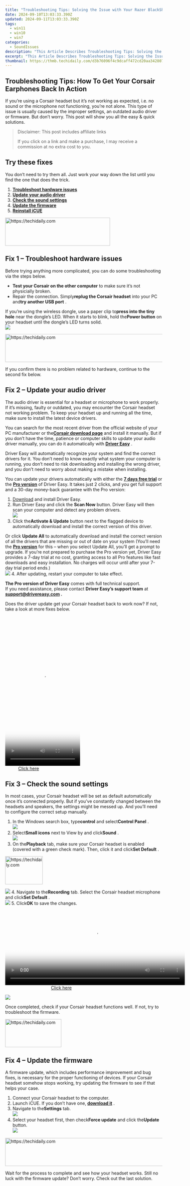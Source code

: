 ```yaml
---
title: "Troubleshooting Tips: Solving the Issue with Your Razer BlackShark V2 Microphone"
date: 2024-09-10T13:03:33.390Z
updated: 2024-09-11T13:03:33.390Z
tags:
  - win11
  - win10
  - win7
categories:
  - SoundIssues
description: "This Article Describes Troubleshooting Tips: Solving the Issue with Your Razer BlackShark V2 Microphone"
excerpt: "This Article Describes Troubleshooting Tips: Solving the Issue with Your Razer BlackShark V2 Microphone"
thumbnail: https://thmb.techidaily.com/d3b76096f4c9dcaff472cd20aa342807816191e8da2710c62b22806e55635c8b.jpg
---
```


## Troubleshooting Tips: How To Get Your Corsair Earphones Back In Action

If you’re using a Corsair headset but it’s not working as expected, i.e. no sound or the microphone not functioning, you’re not alone. This type of issue is usually caused by the improper settings, an outdated audio driver or firmware. But don’t worry. This post will show you all the easy & quick solutions.


>  Disclaimer: This post includes affiliate links
>
>  If you click on a link and make a purchase, I may receive a commission at no extra cost to you.
>



## Try these fixes

 You don’t need to try them all. Just work your way down the list until you find the one that does the trick.

1. **[Troubleshoot hardware issues](https://tools.techidaily.com/drivereasy/download/)**
2. **[Update your audio driver](https://tools.techidaily.com/drivereasy/download/)**
3. **[Check the sound settings](https://tools.techidaily.com/drivereasy/download/)**
4. **[Update the firmware](https://tools.techidaily.com/drivereasy/download/)**
5. **[Reinstall iCUE](https://tools.techidaily.com/drivereasy/download/)**





<!-- affiliate ads begin -->
<a href="https://aligracehair.sjv.io/c/5597632/2115948/19272" target="_top" id="2115948">
  <img src="//a.impactradius-go.com/display-ad/19272-2115948" border="0" alt="https://techidaily.com" width="336" height="90"/>
</a>
<img height="0" width="0" src="https://aligracehair.sjv.io/i/5597632/2115948/19272" style="position:absolute;visibility:hidden;" border="0" />
<!-- affiliate ads end -->




## Fix 1 – Troubleshoot hardware issues

 Before trying anything more complicated, you can do some troubleshooting via the steps below.

* **Test your Corsair on the other computer** to make sure it’s not physicially broken.
* Repair the connection. Simply**replug the Corsair headset** into your PC and**try another USB port** .  

 If you’re using the wireless dongle, use a paper clip to**press into the tiny hole** near the dongle’s LED. When it starts to blink, hold the**Power button** on your headset until the dongle’s LED turns solid.  
![](https://images.drivereasy.com/wp-content/uploads/2021/04/reset-the-connection-with-dongle.jpg)





<!-- affiliate ads begin -->
<a href="https://appsumo.8odi.net/c/5597632/2130869/7443" target="_top" id="2130869">
  <img src="//a.impactradius-go.com/display-ad/7443-2130869" border="0" alt="https://techidaily.com" width="600" height="90"/>
</a>
<img height="0" width="0" src="https://appsumo.8odi.net/i/5597632/2130869/7443" style="position:absolute;visibility:hidden;" border="0" />
<!-- affiliate ads end -->




 If you confirm there is no problem related to hardware, continue to the second fix below.

## Fix 2 – Update your audio driver

 The audio driver is essential for a headset or microphone to work properly. If it’s missing, faulty or outdated, you may encounter the Corsair headset not working problem. To keep your headset up and running all the time, make sure to install the latest device drivers.

 You can search for the most recent driver from the official website of your PC manufacturer or the[**Corsair download page**](https://www.corsair.com/us/en/downloads) and install it manually. But if you don’t have the time, patience or computer skills to update your audio driver manually, you can do it automatically with **[Driver Easy](https://tools.techidaily.com/drivereasy/download/)**  .

 Driver Easy will automatically recognize your system and find the correct drivers for it. You don’t need to know exactly what system your computer is running, you don’t need to risk downloading and installing the wrong driver, and you don’t need to worry about making a mistake when installing.

 You can update your drivers automatically with either the [**7 days free trial**](https://tools.techidaily.com/drivereasy/download/) or the [**Pro version**](https://tools.techidaily.com/drivereasy/download/) of Driver Easy. It takes just 2 clicks, and you get full support and a 30-day money-back guarantee with the Pro version:

1. [Download](https://tools.techidaily.com/drivereasy/download/) and install Driver Easy.
2. Run Driver Easy and click the **Scan Now** button. Driver Easy will then scan your computer and detect any problem drivers.  
![](https://www.drivereasy.com/wp-content/uploads/2020/10/6_0_scan-now.jpg)
3. Click the**Activate & Update** button next to the flagged device to automatically download and install the correct version of this driver.  

 Or click **Update All** to automatically download and install the correct version of all the drivers that are missing or out of date on your system (You’ll need the **[Pro version](https://tools.techidaily.com/drivereasy/download/)**  for this – when you select Update All, you’ll get a prompt to upgrade. If you’re not prepared to purchase the Pro version yet, Driver Easy provides a 7-day trial at no cost, granting access to all Pro features like fast downloads and easy installation. No charges will occur until after your 7-day trial period ends.)  
![](https://www.drivereasy.com/wp-content/uploads/2021/04/CORSAIR-HS60-HAPTIC-Gaming-Headset.png)
4. After updating, restart your computer to take effect.

**The Pro version of Driver Easy** comes with full technical support.  
 If you need assistance, please contact **Driver Easy’s support team** at **[support@drivereasy.com](https://tools.techidaily.com/drivereasy/download/) .**

 Does the driver update get your Corsair headset back to work now? If not, take a look at more fixes below.





<!-- affiliate ads begin -->
<span id="1770544">
					<video width="240" height="480" style="cursor:pointer"
           poster="//a.impactradius-go.com/display-clicktoplayimage/1770544.png"
           onclick="if(!this.playClicked){this.play();this.setAttribute('controls',true);this.playClicked=true;}">
	   <source src="//a.impactradius-go.com/display-ad/20702-1770544">
	   <img src="//a.impactradius-go.com/display-clicktoplayimage/1770544.png" style="border: none; height: 100%; width: 100%; object-fit: contain">
	</video>
	<div style="width:150px;text-align:center"><a href="javascript:window.open(decodeURIComponent('https%3A%2F%2Ftokenmetrics.sjv.io%2Fc%2F5597632%2F1770544%2F20702'), '_blank');void(0);">Click here</a></div>
</span>
<img height="0" width="0" src="https://imp.pxf.io/i/5597632/1770544/20702" style="position:absolute;visibility:hidden;" border="0" />
<!-- affiliate ads end -->




## Fix 3 – Check the sound settings

 In most cases, your Corsair headset will be set as default automatically once it’s connected properly. But if you’ve constantly changed between the headsets and speakers, the settings might be messed up. And you’ll need to configure the correct setup manually.

1. In the Windows search box, type**control** and select**Control Panel** .  
![](https://images.drivereasy.com/wp-content/uploads/2021/04/control-panel-0.jpg)
2. Select**Small icons** next to View by and click**Sound** .  
![](https://images.drivereasy.com/wp-content/uploads/2021/04/control-panel-1.jpg)
3. On the**Playback** tab, make sure your Corsair headset is enabled (covered with a green check mark). Then, click it and click**Set Default** .  




<!-- affiliate ads begin -->
<a href="https://aligracehair.sjv.io/c/5597632/2135363/19272" target="_top" id="2135363">
  <img src="//a.impactradius-go.com/display-ad/19272-2135363" border="0" alt="https://techidaily.com" width="120" height="90"/>
</a>
<img height="0" width="0" src="https://aligracehair.sjv.io/i/5597632/2135363/19272" style="position:absolute;visibility:hidden;" border="0" />
<!-- affiliate ads end -->




![](https://images.drivereasy.com/wp-content/uploads/2021/04/sound-settings-3.jpg)
4. Navigate to the**Recording** tab. Select the Corsair headset microphone and click**Set Default** .  
![](https://images.drivereasy.com/wp-content/uploads/2021/04/sound-settings-4-1.jpg)
5. Click**OK** to save the changes.  




<!-- affiliate ads begin -->
<span id="1938141">
					<video width="576" height="240" style="cursor:pointer"
           poster="//a.impactradius-go.com/display-clicktoplayimage/1938141.png"
           onclick="if(!this.playClicked){this.play();this.setAttribute('controls',true);this.playClicked=true;}">
	   <source src="//a.impactradius-go.com/display-ad/22993-1938141">
	   <img src="//a.impactradius-go.com/display-clicktoplayimage/1938141.png" style="border: none; height: 100%; width: 100%; object-fit: contain">
	</video>
	<div style="width:360px;text-align:center"><a href="javascript:window.open(decodeURIComponent('https%3A%2F%2Fhomestyler.sjv.io%2Fc%2F5597632%2F1938141%2F22993'), '_blank');void(0);">Click here</a></div>
</span>
<img height="0" width="0" src="https://imp.pxf.io/i/5597632/1938141/22993" style="position:absolute;visibility:hidden;" border="0" />
<!-- affiliate ads end -->




![](https://images.drivereasy.com/wp-content/uploads/2021/04/sound-settings-5.jpg)

 Once completed, check if your Corsair headset functions well. If not, try to troubleshoot the firmware.





<!-- affiliate ads begin -->
<a href="https://aligracehair.sjv.io/c/5597632/2135367/19272" target="_top" id="2135367">
  <img src="//a.impactradius-go.com/display-ad/19272-2135367" border="0" alt="https://techidaily.com" width="180" height="90"/>
</a>
<img height="0" width="0" src="https://aligracehair.sjv.io/i/5597632/2135367/19272" style="position:absolute;visibility:hidden;" border="0" />
<!-- affiliate ads end -->




## Fix 4 – Update the firmware

 A firmware update, which includes performance improvement and bug fixes, is necessary for the proper functioning of devices. If your Corsair headset somehow stops working, try updating the firmware to see if that helps your case.

1. Connect your Corsair headset to the computer.
2. Launch iCUE. If you don’t have one, **[download it](https://www.corsair.com/ww/en/icue)**  .
3. Navigate to the**Settings** tab.  
![](https://images.drivereasy.com/wp-content/uploads/2021/04/5-1-1.jpg)
4. Select your headset first, then check**Force update** and click the**Update** button.  
![](https://images.drivereasy.com/wp-content/uploads/2021/04/firmware-update.jpg)





<!-- affiliate ads begin -->
<a href="https://appsumo.8odi.net/c/5597632/2123748/7443" target="_top" id="2123748">
  <img src="//a.impactradius-go.com/display-ad/7443-2123748" border="0" alt="https://techidaily.com" width="600" height="90"/>
</a>
<img height="0" width="0" src="https://appsumo.8odi.net/i/5597632/2123748/7443" style="position:absolute;visibility:hidden;" border="0" />
<!-- affiliate ads end -->




 Wait for the process to complete and see how your headset works. Still no luck with the firmware update? Don’t worry. Check out the last solution.





<!-- affiliate ads begin -->
<span id="1424533">
					<video width="864" height="1536" style="cursor:pointer"
           poster="//a.impactradius-go.com/display-clicktoplayimage/1424533.png"
           onclick="if(!this.playClicked){this.play();this.setAttribute('controls',true);this.playClicked=true;}">
	   <source src="//a.impactradius-go.com/display-ad/16446-1424533">
	   <img src="//a.impactradius-go.com/display-clicktoplayimage/1424533.png" style="border: none; height: 100%; width: 100%; object-fit: contain">
	</video>
	<div style="width:540px;text-align:center"><a href="javascript:window.open(decodeURIComponent('https%3A%2F%2Flaganoo.pxf.io%2Fc%2F5597632%2F1424533%2F16446'), '_blank');void(0);">Click here</a></div>
</span>
<img height="0" width="0" src="https://imp.pxf.io/i/5597632/1424533/16446" style="position:absolute;visibility:hidden;" border="0" />
<!-- affiliate ads end -->




## Fix 5 – Reinstall iCUE

 iCUE is a powerful tool that helps you control and customize your Corsair devices ([learn more](https://tools.techidaily.com/drivereasy/download/) ). However, users reported that the latest iCUE update may conflict with the operating system and cause Corsair headset not to work. To fix this, you should reinstall the Corsair audio driver and iCUE as well.

1. On your keyboard, press the**Windows logo** **key** and**R** at the same time to invoke the Run command. Then type**devmgmt.msc** and click**OK** .  
![](https://images.drivereasy.com/wp-content/uploads/2021/04/uninstall-corsair-driver-0.jpg)
2. Double-click**Audio inputs and outputs** to expand the list.  
![](https://images.drivereasy.com/wp-content/uploads/2021/04/uninstall-corsair-driver-1.jpg)
3. Right-click your**Corsair device** and select**Uninstall device** . Make sure you’ve uninstalled the driver for both headset earphone and microphone.  
![](https://images.drivereasy.com/wp-content/uploads/2021/04/uninstall-corsair-driver-2.jpg)
4. Click**Uninstall** to confirm.  




<!-- affiliate ads begin -->
<a href="https://unicoeye.pxf.io/c/5597632/2134237/18498" target="_top" id="2134237">
  <img src="//a.impactradius-go.com/display-ad/18498-2134237" border="0" alt="https://techidaily.com" width="728" height="90"/>
</a>
<img height="0" width="0" src="https://unicoeye.pxf.io/i/5597632/2134237/18498" style="position:absolute;visibility:hidden;" border="0" />
<!-- affiliate ads end -->




![](https://images.drivereasy.com/wp-content/uploads/2021/04/uninstall-corsair-driver-3.jpg)
5. Unplug the headset and restart your computer.
6. On your keyboard, press the**Windows logo key** and**R** to open the Run command. Type**appwiz.cpl** in the text field and click**OK** .  
![](https://images.drivereasy.com/wp-content/uploads/2021/04/uninstall-corsair-driver-4.jpg)
7. Select**iCUE** and click**Uninstall** .  
![](https://images.drivereasy.com/wp-content/uploads/2021/04/uninstall-corsair-driver-5.jpg)
8. Click**Yes** .  




<!-- affiliate ads begin -->
<a href="https://ephamedtechinc.pxf.io/c/5597632/2137220/26400" target="_top" id="2137220">
  <img src="//a.impactradius-go.com/display-ad/26400-2137220" border="0" alt="https://techidaily.com" width="728" height="90"/>
</a>
<img height="0" width="0" src="https://ephamedtechinc.pxf.io/i/5597632/2137220/26400" style="position:absolute;visibility:hidden;" border="0" />
<!-- affiliate ads end -->




![](https://images.drivereasy.com/wp-content/uploads/2021/04/uninstall-corsair-driver-6.jpg)
9. Restart the computer and[download](https://www.corsair.com/ww/en/icue) the latest version of iCUE and install it.




<!-- affiliate ads begin -->
<a href="https://appsumo.8odi.net/c/5597632/2118305/7443" target="_top" id="2118305">
  <img src="//a.impactradius-go.com/display-ad/7443-2118305" border="0" alt="https://techidaily.com" width="728" height="90"/>
</a>
<img height="0" width="0" src="https://appsumo.8odi.net/i/5597632/2118305/7443" style="position:absolute;visibility:hidden;" border="0" />
<!-- affiliate ads end -->




10. Launch iCUE. Then replug your Corsair headset into the computer.

 After performing the whole reinstallation process as above, you should find the headset returns to normal.

---

 Hopefully this post helped you with the Corsair headset not working problem. If you have further questions or suggestions, please feel free to leave a comment below.

* [Corsair](https://tools.techidaily.com/drivereasy/download/)
* [headset](https://tools.techidaily.com/drivereasy/download/)
* [sound problem](https://tools.techidaily.com/drivereasy/download/)

<ins class="adsbygoogle"
     style="display:block"
     data-ad-format="autorelaxed"
     data-ad-client="ca-pub-7571918770474297"
     data-ad-slot="1223367746"></ins>



<ins class="adsbygoogle"
     style="display:block"
     data-ad-client="ca-pub-7571918770474297"
     data-ad-slot="8358498916"
     data-ad-format="auto"
     data-full-width-responsive="true"></ins>





<span class="atpl-alsoreadstyle">Also read:</span>
<div><ul>
<li><a href="https://video-screen-grab.techidaily.com/new-2024-approved-beginners-walkthrough-for-screencastify-recorder/"><u>[New] 2024 Approved Beginner's Walkthrough for Screencastify Recorder</u></a></li>
<li><a href="https://facebook-video-footage.techidaily.com/new-2024-approved-endless-entertainment-loop-youtube-content-on-tv/"><u>[New] 2024 Approved Endless Entertainment Loop YouTube Content on TV</u></a></li>
<li><a href="https://instagram-clips.techidaily.com/new-2024-approved-the-instagram-gurus-playbook-5-game-changing-strategies-and-outcomes/"><u>[New] 2024 Approved The Instagram Guru’s Playbook 5 Game Changing Strategies and Outcomes</u></a></li>
<li><a href="https://instagram-clips.techidaily.com/new-2024-approved-the-ultimate-guide-to-secretive-instagram-viewing/"><u>[New] 2024 Approved The Ultimate Guide to Secretive Instagram Viewing</u></a></li>
<li><a href="https://facebook-video-recording.techidaily.com/new-in-2024-facebooks-aplus-covers-ranking-the-best-photo-making-websites/"><u>[New] In 2024, Facebook's A+ Covers Ranking the Best Photo Making Websites</u></a></li>
<li><a href="https://instagram-video-files.techidaily.com/new-protecting-melodies-on-instagram-for-2024/"><u>[New] Protecting Melodies on Instagram for 2024</u></a></li>
<li><a href="https://video-capture.techidaily.com/updated-in-2024-file-sharing-solutions-beyond-sharex/"><u>[Updated] In 2024, File Sharing Solutions Beyond ShareX</u></a></li>
<li><a href="https://fox-hovers.techidaily.com/updated-in-2024-tapping-into-traditional-hymns-downloads-and-editing-guide/"><u>[Updated] In 2024, Tapping Into Traditional Hymns Downloads & Editing Guide</u></a></li>
<li><a href="https://youtube-web.techidaily.com/ed-zany-zooms-a-list-of-10-hilarious-short-youtube-video-scenes-for-2024/"><u>[Updated] Zany Zooms A List of 10 Hilarious, Short YouTube Video Scenes for 2024</u></a></li>
<li><a href="https://some-guidance.techidaily.com/2024-approved-ultimate-no-cost-voice-modifier-transform-your-valorant-gameplay/"><u>2024 Approved Ultimate No-Cost Voice Modifier Transform Your Valorant Gameplay</u></a></li>
<li><a href="https://iphone-unlock.techidaily.com/3-ways-to-unlock-iphone-8-without-passcode-or-face-id-drfone-by-drfone-ios/"><u>3 Ways to Unlock iPhone 8 without Passcode or Face ID | Dr.fone</u></a></li>
<li><a href="https://sound-issues.techidaily.com/audio-awakens-effortless-fixes-to-reignite-sounds-in-windows-11/"><u>Audio Awakens: Effortless Fixes to Reignite Sounds in Windows 11</u></a></li>
<li><a href="https://sound-issues.techidaily.com/bluetooth-headphones-on-pcs-resolve-stuttering-sounds-in-windows-1011-effortlessly/"><u>Bluetooth Headphones on PCs - Resolve Stuttering Sounds in Windows 10/11 Effortlessly</u></a></li>
<li><a href="https://tech-hub.techidaily.com/chatgpt-enterprise-explained-comprehensive-guide-to-its-functionality-and-competitive-edge/"><u>ChatGPT Enterprise Explained: Comprehensive Guide to Its Functionality and Competitive Edge</u></a></li>
<li><a href="https://sound-issues.techidaily.com/check-if-there-are-any-pending-windows-updates-that-need-to-be-installed-or-rolled-back-in-case-they-conflict-with-tozo-t6-operation/"><u>Check if There Are Any Pending Windows Updates that Need to Be Installed or Rolled Back in Case They Conflict with Tozo T6 Operation.</u></a></li>
<li><a href="https://digital-screen-recording.techidaily.com/essential-skillset-how-to-execute-screen-recording-on-mac-for-2024/"><u>Essential Skillset How to Execute Screen Recording on Mac for 2024</u></a></li>
<li><a href="https://tech-recovery.techidaily.com/expert-tips-for-correcting-vpn-error-800-on-both-client-and-server-platforms/"><u>Expert Tips for Correcting VPN Error 800 on Both Client & Server Platforms</u></a></li>
<li><a href="https://sound-issues.techidaily.com/fixing-a-broken-corsair-hs60-mic-tips-and-troubleshooting-steps/"><u>Fixing a Broken Corsair HS60 Mic: Tips & Troubleshooting Steps</u></a></li>
<li><a href="https://sound-issues.techidaily.com/fixing-dolby-advanced-audio-issue-how-to-resolve-dolby-audio-driver-not-starting-on-windows-11/"><u>Fixing Dolby Advanced Audio Issue: How to Resolve 'Dolby Audio Driver Not Starting' On Windows 11</u></a></li>
<li><a href="https://sound-issues.techidaily.com/fixing-dota-2-pc-mic-problems-for-crystal-clear-communication/"><u>Fixing Dota 2 PC Mic Problems for Crystal Clear Communication</u></a></li>
<li><a href="https://sound-issues.techidaily.com/fixing-the-issue-how-to-get-your-steelseries-arctis-prime-microphone-back-up-and-running/"><u>Fixing the Issue: How to Get Your SteelSeries Arctis Prime Microphone Back Up and Running</u></a></li>
<li><a href="https://sound-issues.techidaily.com/fixing-the-issue-how-to-restore-mic-functionality-in-zoom-on-windows-11-and-10/"><u>Fixing the Issue: How to Restore Mic Functionality in Zoom on Windows 11 & 10</u></a></li>
<li><a href="https://some-guidance.techidaily.com/from-nightmare-to-dream-revamping-the-ios-18-photos-app-for-a-smoother-user-journey/"><u>From Nightmare to Dream: Revamping the iOS 18 Photos App for a Smoother User Journey</u></a></li>
<li><a href="https://games-able.techidaily.com/galaxy-forger-unveiling-top-gaming-pcs/"><u>Galaxy Forger: Unveiling Top Gaming PCs</u></a></li>
<li><a href="https://sound-issues.techidaily.com/getting-back-on-track-resolving-destiny-2-voice-communication-errors/"><u>Getting Back on Track: Resolving Destiny 2 Voice Communication Errors</u></a></li>
<li><a href="https://sound-issues.techidaily.com/1723015303698-hearthstone-volume-glitches-heres-how-you-can-get-your-sounds-back/"><u>Hearthstone Volume Glitches? Here's How You Can Get Your Sounds Back</u></a></li>
<li><a href="https://sound-issues.techidaily.com/how-to-regain-audio-capability-a-guide-to-fixing-silent-zoom-sessions-on-pcs/"><u>How to Regain Audio Capability: A Guide to Fixing Silent Zoom Sessions on PCs</u></a></li>
<li><a href="https://android-transfer.techidaily.com/how-to-transfer-data-from-oppo-a78-to-any-ios-devices-drfone-by-drfone-transfer-from-android-transfer-from-android/"><u>How to Transfer Data from Oppo A78 to Any iOS Devices | Dr.fone</u></a></li>
<li><a href="https://some-knowledge.techidaily.com/in-2024-from-imagination-to-shares-mastering-metaverse-memes/"><u>In 2024, From Imagination to Shares Mastering Metaverse Memes</u></a></li>
<li><a href="https://change-location.techidaily.com/in-2024-how-to-use-pokemon-go-joystick-on-vivo-s17t-drfone-by-drfone-virtual-android/"><u>In 2024, How to use Pokemon Go Joystick on Vivo S17t? | Dr.fone</u></a></li>
<li><a href="https://bypass-frp.techidaily.com/in-2024-xiaomi-redmi-note-12t-pro-adb-format-tool-for-pc-vs-other-unlocking-tools-which-one-is-the-best-by-drfone-android/"><u>In 2024, Xiaomi Redmi Note 12T Pro ADB Format Tool for PC vs. Other Unlocking Tools Which One is the Best?</u></a></li>
<li><a href="https://sound-issues.techidaily.com/installing-idt-high-definition-audio-codec-driver-on-windows-10-a-step-by-step-guide/"><u>Installing IDT High Definition Audio Codec Driver on Windows 10: A Step-by-Step Guide</u></a></li>
<li><a href="https://sound-issues.techidaily.com/pubg-voice-communication-breakdown-heres-how-to-get-it-working-again/"><u>PUBG Voice Communication Breakdown? Here's How to Get It Working Again</u></a></li>
<li><a href="https://sound-issues.techidaily.com/resolve-silent-anthem-in-windows-11-a-step-by-step-guide-for-gamers/"><u>Resolve Silent Anthem in Windows 11: A Step-by-Step Guide for Gamers</u></a></li>
<li><a href="https://sound-issues.techidaily.com/resolve-your-pcs-sound-glitches-a-step-by-step-guide-for-windows-cuarenta-spanish/"><u>Resolve Your PC's Sound Glitches: A Step-by-Step Guide for Windows Cuarenta [Spanish]</u></a></li>
<li><a href="https://sound-issues.techidaily.com/1723015317332-revive-your-games-audio-no-more-silence-in-hearthstone/"><u>Revive Your Game's Audio: No More Silence in Hearthstone!</u></a></li>
<li><a href="https://sound-issues.techidaily.com/seamless-solutions-fixing-non-responsive-bluetooth-on-your-windows-11-device/"><u>Seamless Solutions: Fixing Non-Responsive Bluetooth on Your Windows 11 Device</u></a></li>
<li><a href="https://sound-issues.techidaily.com/solution-found-making-sure-game-sounds-play-on-discord/"><u>Solution Found: Making Sure Game Sounds Play on Discord</u></a></li>
<li><a href="https://sound-issues.techidaily.com/solve-your-pcs-silence-swift-fixes-for-no-audio-issues/"><u>Solve Your PC's Silence: Swift Fixes for No Audio Issues</u></a></li>
<li><a href="https://sound-issues.techidaily.com/solved-fixes-and-tips-for-logitech-g933-microphone-issues/"><u>Solved: Fixes & Tips for Logitech G933 Microphone Issues</u></a></li>
<li><a href="https://sound-issues.techidaily.com/solving-silent-macs-expert-tips-for-reinstating-system-audio/"><u>Solving Silent Macs: Expert Tips for Reinstating System Audio</u></a></li>
<li><a href="https://sound-issues.techidaily.com/solving-the-cut-out-sounds-problem-tips-for-stable-audio-on-windows-11/"><u>Solving the Cut-Out Sounds Problem: Tips for Stable Audio on Windows 11</u></a></li>
<li><a href="https://sound-issues.techidaily.com/step-by-step-guide-to-resolving-astro-a20-mic-not-working/"><u>Step-by-Step Guide to Resolving Astro A20 Mic Not Working</u></a></li>
<li><a href="https://sound-issues.techidaily.com/step-by-step-guide-correcting-dell-speaker-drivers-on-windows-7-machines/"><u>Step-by-Step Guide: Correcting Dell Speaker Drivers on Windows 7 Machines</u></a></li>
<li><a href="https://sound-issues.techidaily.com/strategies-for-silencing-disruptive-whirring-or-buzzing-in-audio-devices/"><u>Strategies for Silencing Disruptive Whirring or Buzzing in Audio Devices</u></a></li>
<li><a href="https://sound-issues.techidaily.com/tips-and-tricks-for-repairing-the-non-functional-zoom-microphone-in-windows-11-or-10/"><u>Tips and Tricks for Repairing the Non-Functional Zoom Microphone in Windows 11 or 10</u></a></li>
<li><a href="https://extra-tips.techidaily.com/top-30-psd-text-files-unrestricted-zero-price/"><u>Top 30 PSD Text Files Unrestricted, Zero Price</u></a></li>
<li><a href="https://facebook-videos.techidaily.com/top-6-tools-to-download-lite-videos-from-facebook/"><u>Top 6 Tools to Download Lite Videos From Facebook</u></a></li>
<li><a href="https://some-tips.techidaily.com/top-ae-text-configurations-from-basics-to-brilliance-for-2024/"><u>Top AE Text Configurations From Basics to Brilliance for 2024</u></a></li>
<li><a href="https://sound-issues.techidaily.com/troubleshoot-and-eliminate-crackling-sound-on-windows-laptop-or-desktop-a-comprehensive-guide-win-107/"><u>Troubleshoot & Eliminate Crackling Sound on Windows Laptop or Desktop – A Comprehensive Guide [WIN 10/7]</u></a></li>
<li><a href="https://sound-issues.techidaily.com/troubleshooting-and-repairing-unresponsive-front-headphone-socket/"><u>Troubleshooting and Repairing Unresponsive Front Headphone Socket</u></a></li>
<li><a href="https://sound-issues.techidaily.com/troubleshooting-dota-2-microphone-issues-a-comprehensive-fix-guide/"><u>Troubleshooting Dota 2 Microphone Issues: A Comprehensive Fix Guide</u></a></li>
<li><a href="https://sound-issues.techidaily.com/troubleshooting-guide-fixing-issues-with-your-discord-voice-call/"><u>Troubleshooting Guide: Fixing Issues with Your Discord Voice Call</u></a></li>
<li><a href="https://sound-issues.techidaily.com/troubleshooting-guide-resolving-issues-with-tozo-t6-software-on-windows-11/"><u>Troubleshooting Guide: Resolving Issues with Tozo T6 Software on Windows 11</u></a></li>
<li><a href="https://sound-issues.techidaily.com/troubleshooting-hdmi-port-conflicts-with-multitasking-devices-a-step-by-step-guide/"><u>Troubleshooting HDMI Port Conflicts with Multitasking Devices: A Step-by-Step Guide</u></a></li>
<li><a href="https://tech-recovery.techidaily.com/unmasking-pretend-pal-petitions-guidelines-for-spotting-bogus-buddy-bids-online/"><u>Unmasking Pretend Pal Petitions: Guidelines for Spotting Bogus Buddy Bids Online</u></a></li>
<li><a href="https://video-ai-editor.techidaily.com/updated-sony-vegas-not-your-cup-of-tea-try-these-windows-alternatives-for-2024/"><u>Updated Sony Vegas Not Your Cup of Tea? Try These Windows Alternatives for 2024</u></a></li>
</ul></div>




